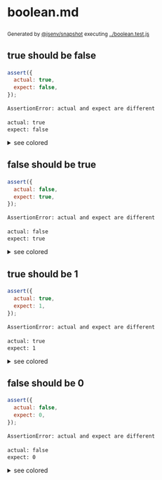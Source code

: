 # boolean.md

<sub>
  Generated by <a href="https://github.com/jsenv/core/tree/main/packages/independent/snapshot">@jsenv/snapshot</a> executing <a href="../boolean.test.js">../boolean.test.js</a>
</sub>

## true should be false

```js
assert({
  actual: true,
  expect: false,
});
```

```console
AssertionError: actual and expect are different

actual: true
expect: false
```

<details>
  <summary>see colored</summary>

  <img src="boolean/true_should_be_false_throw.svg" alt="img" />

</details>


## false should be true

```js
assert({
  actual: false,
  expect: true,
});
```

```console
AssertionError: actual and expect are different

actual: false
expect: true
```

<details>
  <summary>see colored</summary>

  <img src="boolean/false_should_be_true_throw.svg" alt="img" />

</details>


## true should be 1

```js
assert({
  actual: true,
  expect: 1,
});
```

```console
AssertionError: actual and expect are different

actual: true
expect: 1
```

<details>
  <summary>see colored</summary>

  <img src="boolean/true_should_be_1_throw.svg" alt="img" />

</details>


## false should be 0

```js
assert({
  actual: false,
  expect: 0,
});
```

```console
AssertionError: actual and expect are different

actual: false
expect: 0
```

<details>
  <summary>see colored</summary>

  <img src="boolean/false_should_be_0_throw.svg" alt="img" />

</details>
